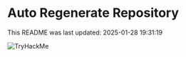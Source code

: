 # Auto Regenerate Repository

This README was last updated: 2025-01-28 19:31:19

 ![TryHackMe](https://tryhackme.com/badge/533634)